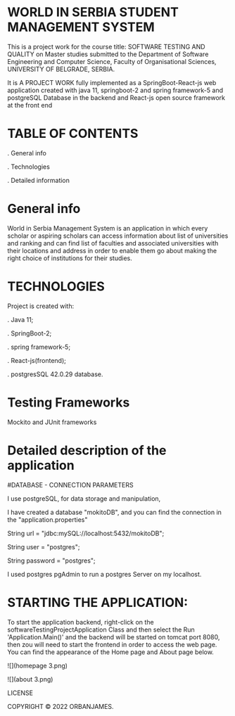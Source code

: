 # WORLD IN SERBIA STUDENT MANAGEMENT SYSTEM

This is a project work for the course title: SOFTWARE TESTING AND QUALITY on Master studies 
submitted to the Department of Software Engineering and Computer Science,
Faculty of Organisational Sciences, UNIVERSITY OF BELGRADE, SERBIA. 

It is A PROJECT WORK fully implemented as a SpringBoot-React-js web 
application created with java 11, springboot-2 and spring framework-5 and postgreSQL 
Database in the backend and React-js open source framework at the front end

# TABLE OF CONTENTS

. General info

. Technologies

. Detailed information


# General info

World in Serbia Management System is an application in which every scholar or aspiring 
scholars can access information about list of universities and ranking and can find list 
of faculties and associated universities with their locations and address in order to 
enable them go about making the right choice of institutions for their studies.


# TECHNOLOGIES

Project is created with:

. Java 11;

. SpringBoot-2; 

. spring framework-5;

. React-js(frontend); 

. postgresSQL 42.0.29 database.


# Testing Frameworks

Mockito and JUnit frameworks

# Detailed description of the application

#DATABASE - CONNECTION PARAMETERS

I use postgreSQL, for data storage and manipulation,

I have created a database "mokitoDB", and you can find the connection in the "application.properties"

String url = "jdbc:mySQL://localhost:5432/mokitoDB";

String user = "postgres";

String password = "postgres";

I used postgres pgAdmin to run a postgres Server on my localhost.

# STARTING THE APPLICATION:

To start the application backend, right-click on the softwareTestingProjectApplication 
Class and then select the Run 'Application.Main()' and the backend will be started on 
tomcat port 8080, then zou will need to start the frontend in order to access the web page. 
You can find the appearance of the Home page and About page below. 

![](homepage 3.png)


![](about 3.png)





LICENSE

COPYRIGHT © 2022 ORBANJAMES.
